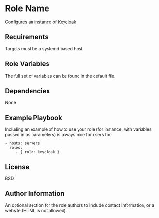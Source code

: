 Role Name
=========

Configures an instance of [Keycloak](https://www.keycloak.org/)

Requirements
------------

Targets must be a systemd based host

Role Variables
--------------

The full set of variables can be found in the [default file](defaults/main.yml).

Dependencies
------------

None

Example Playbook
----------------

Including an example of how to use your role (for instance, with variables passed in as parameters) is always nice for users too:

    - hosts: servers
      roles:
         - { role: keycloak }

License
-------

BSD

Author Information
------------------

An optional section for the role authors to include contact information, or a website (HTML is not allowed).
